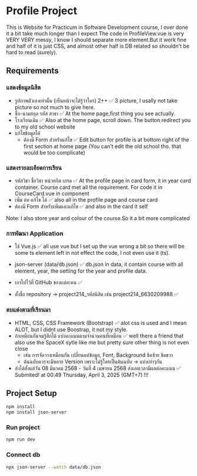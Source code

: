 # Profile Project
This is Website for Practicum in Software Development course, I over done it a bit take much longer than I expect
The code in ProfileView.vue is very VERY VERY messy, I know I should separate more element.But it work fine and half of it is just CSS, and almost other half is DB related so shouldn't be hard to read (surely).

## Requirements
### แสดงข้อมูลนิสิต 
- รูปภาพตัวเองเท่านั้น (เห็นหน้าจะได้รู้ว่าใคร) 2++ ✅ 3 picture, I usally not take picture so not much to give here.  
- ชื่อ-นามสกุล รหัส สาขา ✅ At the home page,first thing you see actually.
- โรงเรียนเดิม ✅ Also at the home page, scroll down. The button redirect you to my old school website  
- แก้ไขข้อมูลได้  
  - ต้องมี Form สำหรับแก้ไข  ✅ Edit button for profile is at bottom right of the first section at home page (You can't edit the old school tho. that would be too complicate)

### แสดงรายละเอียดการเรียน
- รหัสวิชา ชื่อวิชา หน่วยกิต เกรด ✅ At the profile page in card form, it in year card container. Course card met all the requirement. For code it in CourseCard.vue in component  
- เพิ่ม ลบ แก้ไข ได้ ✅ also all in the profile page and course card  
- ต้องมี Form สำหรับเพิ่มและแก้ไข ✅ and also in the card it self  

Note: I also store year and colour of the course.So it a bit more complicated

### การพัฒนา Application
- ใช้ Vue.js ✅ all use vue but I set up the vue wrong a bit so there will be some ts element left in not effect the code, I not even use it (ts).  
- json-server (data/db.json) ✅ db.json in data, it contain course with all element, year, the setting for the year and profile data.

- เอาไปไว้ที่ GitHub ของแต่ละคน ✅  
- ตั้งชื่อ repository → project214_รหัสนิสิต เช่น project214_6630209988 ✅  

### ตบแต่งตามที่เรียนมา 
- HTML, CSS, CSS Framework (Bootstrap) ✅ alot css is used and I mean ALOT, but I didnt use Boostrap, it not my style.  
- ถ้าเหมือนกันจนรู้สึกได้ แบ่งคะแนนตามจำนวนคนที่เหมือน ✅ well there a friend that also use the SpaceX sytle like me but pretty sure other thing is not even close  
  - เช่น การจัดวางเหมือนกัน เปลี่ยนแต่ข้อมูล, Font, Background ชิดซ้าย ชิดขวา  
  - ต้นฉบับควรจะมีหลาย Version เพราะไม่รู้ใครเป็นต้นฉบับ → แบ่งเท่าๆกัน  
- ส่งได้ตั้งแต่วัน 08 มีนาคม 2568 - วันที่ 4 เมษายน 2568 ส่งเลยเวลามีผลต่อคะแนน ✅ Submited! at 00:49 Thursday, April 3, 2025 (GMT+7) !!!

## Project Setup

```sh
npm install
npm install json-server
```

### Run project

```sh
npm run dev
```
### Connect db

```sh
npx json-server --watch data/db.json
```
